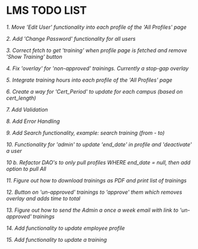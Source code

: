 
# LMS TODO LIST #

*1.  Move 'Edit User' functionality into each profile of the 'All Profiles' page*

*2.  Add 'Change Password' functionality for all users*

*3.  Correct fetch to get 'training' when profile page is fetched and remove 'Show Training' button*

*4.  Fix 'overlay' for 'non-approved' trainings. Currently a stop-gap overlay*

*5.  Integrate training hours into each profile of the 'All Profiles' page*

*6.  Create a way for 'Cert_Period' to update for each campus (based on cert_length)*

*7.  Add Validation*

*8.  Add Error Handling*

*9.  Add Search functionality, example: search training (from - to)*

*10.  Functionality for 'admin' to update 'end_date' in profile and 'deactivate' a user*

*10 b. Refactor DAO's to only pull profiles WHERE end_date = null, then add option to pull All*

*11.  Figure out how to download trainings as PDF and print list of trainings*

*12.  Button on 'un-approved' trainings to 'approve' them which removes overlay and adds time to total*

*13. Figure out how to send the Admin a once a week email with link to 'un-approved' trainings*

*14. Add functionality to update employee profile* 

*15. Add functionality to update a training*





